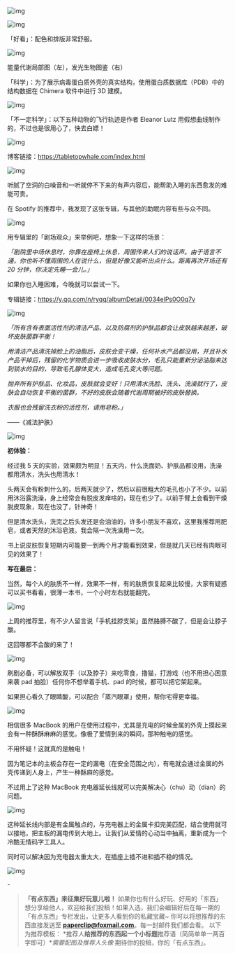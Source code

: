 ![img](https://paper-clips.vercel.app/其他/有点东西.jpg)



![img](https://paper-clips.vercel.app/IMAGE_HOST/4522.png)

「好看」：配色和排版非常舒服。



![img](https://paper-clips.vercel.app/IMAGE_HOST/3424.jpg)

能量代谢局部图（左），发光生物图鉴（右）



「科学」：为了展示病毒蛋白质外壳的真实结构，使用蛋白质数据库（PDB）中的结构数据在 Chimera 软件中进行 3D 建模。



![img](https://paper-clips.vercel.app/IMAGE_HOST/2341.gif)



「不一定科学」：以下五种动物的飞行轨迹是作者 Eleanor Lutz 用假想曲线制作的，不过也是很用心了，快去白嫖！



![img](https://mmbiz.qpic.cn/mmbiz_gif/SlOqFKqEO4HWpQwX9fQk89JvvwxvFmdZazQDFJWYibJSmbjh5OclURtWjV5mXa6KZSKy6ldIm7MPr5UoyvEeQtg/640?wx_fmt=gif)



博客链接：https://tabletopwhale.com/index.html





![img](https://mmbiz.qpic.cn/mmbiz_png/SlOqFKqEO4HWpQwX9fQk89JvvwxvFmdZG3NN8JVVNzk36PUIrZlJkW7Rhiarku97LiafIED6KP7vOhtaxajv7P3g/640?wx_fmt=png)



听腻了空洞的白噪音和一听就停不下来的有声内容后，能帮助入睡的东西愈发的难能可贵。



在 Spotify 的推荐中，我发现了这张专辑，与其他的助眠内容有些与众不同。



![img](https://mmbiz.qpic.cn/mmbiz_png/SlOqFKqEO4HWpQwX9fQk89JvvwxvFmdZYHMcfZVria0HmNPibUAEzLsDj0W0nVLibicVicVkgKpQNbhKiaN2cGGAuveA/640?wx_fmt=png)



用专辑里的「剧场观众」来举例吧，想象一下这样的场景：



*「剧院里中场休息时，你靠在座椅上休息，周围传来人们的说话声。由于语言不通，你也听不懂周围的人在说什么，但是好像又能听出点什么。距离再次开场还有 20 分钟，你决定先睡一会儿。」*



如果你也入睡困难，今晚就可以尝试一下。



专辑链接：https://y.qq.com/n/ryqq/albumDetail/0034elPs0O0q7v







![img](https://mmbiz.qpic.cn/mmbiz_png/SlOqFKqEO4HWpQwX9fQk89JvvwxvFmdZ8XJTfdQPPf8RN7yGzInhBpEZKCPMgf0OGZDg2adWY1XfXiaE0XAQgibw/640?wx_fmt=png)

*「所有含有表面活性剂的清洁产品、以及防腐剂的护肤品都会让皮肤越来越差，破坏皮肤菌群平衡！*



*用清洁产品清洗掉脸上的油脂后，皮肤会变干燥，任何补水产品都没用，并且补水产品干掉后，残留的化学物质会进一步吸收皮肤水分，毛孔只能重新分泌油脂来达到锁水的目的，导致毛孔腺体变大，造成毛孔变大等问题。*



*抛弃所有护肤品、化妆品，皮肤就会变好！只用清水洗脸、洗头、洗澡就行了，皮肤会自动恢复平衡的菌群，不好的皮肤会随着代谢周期被好的皮肤替换。*



*衣服也会残留洗衣粉的活性剂，请用皂粉。」*



——《减法护肤》



![img](https://mmbiz.qpic.cn/mmbiz_png/SlOqFKqEO4HWpQwX9fQk89JvvwxvFmdZEDcMCutA9pyg15H3PutnV1liaPVegIWQYcwPauicDc2y11jybxURoWAw/640?wx_fmt=png)



**初体验：**



经过我 5 天的实验，效果颇为明显！五天内，什么洗面奶、护肤品都没用，洗澡都用清水，洗头也用清水！



头两天会有粉刺什么的，后两天就少了，然后以前很粗大的毛孔也小了不少。以前用沐浴露洗澡，身上经常会有脱皮发痒啥的，现在也少了。以前手臂上会看到干燥脱皮现象，现在也没了，针神奇！



但是清水洗头，洗完之后头发还是会油油的，许多小朋友不喜欢，这里我推荐用肥皂，或者天然的沐浴皂液。我会隔一次洗澡用一次。



书上说皮肤恢复短期内可能要一到两个月才能看到效果，但是就几天已经有肉眼可见的效果了！



**写在最后：**



当然，每个人的肤质不一样，效果不一样，有的肤质恢复起来比较慢，大家有疑惑可以买书看看，很薄一本书，一个小时左右就能翻完。





![img](https://mmbiz.qpic.cn/mmbiz_png/SlOqFKqEO4HWpQwX9fQk89JvvwxvFmdZDJymMRJ5Qc9XFWWKCelDMXHMwXlNbS3MHEUIXSLtoJYk8dzR3v3a3w/640?wx_fmt=png)

上周的推荐里，有不少人留言说「手机挂脖支架」虽然胳膊不酸了，但是会让脖子酸。



这回哪都不会酸的来了！



![img](https://mmbiz.qpic.cn/mmbiz_png/SlOqFKqEO4HWpQwX9fQk89JvvwxvFmdZ3zBflBJxP4fFq1UlwhyGVAeLfUfaxN0tH4ZRugQ6dlJe4PvS1LHSxg/640?wx_fmt=png)



刷剧必备，可以解放双手（以及脖子）来吃零食，撸猫，打游戏（也不用担心困意来袭 pad 拍脸）任何你不想举着手机、pad 的时候，都可以把它架起来。



如果担心看久了眼睛酸，可以配合「蒸汽眼罩」使用，帮你宅得更幸福。





![img](https://mmbiz.qpic.cn/mmbiz_png/SlOqFKqEO4HWpQwX9fQk89JvvwxvFmdZ5dNB4arV9431CiamAjgslYfcFI7yAHL9XMjdfGKun9fexsQ47icbor2w/640?wx_fmt=png)

相信很多 MacBook 的用户在使用过程中，尤其是充电的时候金属的外壳上摸起来会有一种酥酥麻麻的感觉。像极了爱情到来的瞬间，那种触电的感觉。



不用怀疑！这就真的是触电！



因为笔记本的主板会存在一定的漏电（在安全范围之内），有电就会通过金属的外壳传递到人身上，产生一种酥麻的感觉。



不过用上了这种 MacBook 充电器延长线就可以完美解决心（chu）动（dian）的问题。



![img](https://mmbiz.qpic.cn/mmbiz_jpg/SlOqFKqEO4HWpQwX9fQk89JvvwxvFmdZPcYdOUc5KYqUloCyrXAXzo3Iib3N4U9u18Kbe4dkicFpeFxhSDSc3NHA/640?wx_fmt=jpeg)



这种延长线内部是有金属触点的，与充电器上的金属卡扣完美匹配，结合使用就可以接地，把主板的漏电传到大地上。让我们从爱情的心动当中抽离，重新成为一个冷酷无情码字工具人。



同时可以解决因为充电器太重太大，在插座上插不进和插不稳的情况。



![img](https://mmbiz.qpic.cn/mmbiz_jpg/SlOqFKqEO4HWpQwX9fQk89JvvwxvFmdZcopEKiaRO7iaXIdtfia3n85gSfH6RibuVtbBHMovlzJjoZFYNPdRCrjn3w/640?wx_fmt=jpeg)



\-



>  **「有点东西」来征集好玩意儿啦！** 如果你也有什么好玩、好用的「东西」想分享给他人，欢迎给我们投稿！如果入选，我们会编辑好后在每一期的「有点东西」专栏发出，让更多人看到你的私藏宝藏~ 你可以将想推荐的东西直接发送至 **paperclip@foxmail.com**。每一封邮件我们都会看。 以下为推荐模板： *推荐人**给推荐的东西起一个小标题**推荐语（简简单单一两百字即可）**需要配图及推荐人头像* 期待你的投稿，你的「有点东西」。